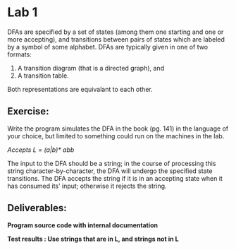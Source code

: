 # Lab 1

DFAs are specified by a set of states (among them one starting and one
or more accepting), and transitions between pairs of states which are labeled
by a symbol of some alphabet. DFAs are typically given in one of two formats:

1. A transition diagram (that is a directed graph), and
2. A transition table.

Both representations are equivalant to each other.

## Exercise:
Write the program simulates the DFA in the book (pg. 141) in the language of your choice, but limited to something could run on the machines in the lab.

_Accepts L = (a|b)* abb_

The input to the DFA should be a string; in the course of processing this string character-by-character, the DFA will undergo the specified state transitions. The DFA accepts the string if it is in an accepting state when it has consumed its' input; otherwise it rejects the string.

## Deliverables:
**Program source code with internal documentation**

**Test results : Use strings that are in L, and strings not in L**



